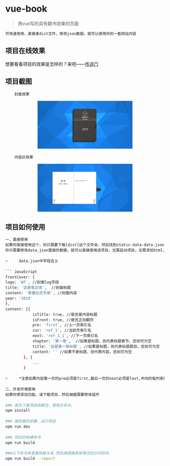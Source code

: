 # vue-book

> 用vue写的具有翻书效果的页面 </br>

``` bash
可快速使用，直接拿dist文件，修改json数据，就可以使用你的一套网站内容
```

## 项目在线效果

想要看看项目的效果是怎样的？来吧——[传送门](https://wuufeii.github.io/vue-book) <br />

## 项目截图

		封面效果
<div align="center">
  <img width="300" src="https://github.com/wuufeii/html-css/blob/master/assets/img-vueBook/1.png"/>
</div>

		内容区效果
<div align="center">
  <img width="300" src="https://github.com/wuufeii/html-css/blob/master/assets/img-vueBook/2.png"/>
</div>


## 项目如何使用

``` bash
一、直接使用
如果你直接使用这个，你只需要下载[dist]这个文件夹，然后找到static-data-data.json
你只需要修改data.json里面的数据，就可以直接使用该项目，无需启动项目，无需添加html，无需修改css,只需浏览器打开即可用

>     data.json中字段含义

```	JavaScript
frontCover: {
logo: 'Wf', //封面log字段
title: '这是笔记本',  //封面标题
content: '青春纪念手册', //封面内容
year: '2019' 
},
content: [{
			isTitle: true, //是否是内容标题
			isFront: true, //是否正向翻页
			pre: 'first', //上一页索引名
			cur: 'ref_1', //当前页索引名
			next: 'ref_1_1', //下一页索引名
			chapter: '第一章',  //如果是标题，则代表标题章节，否则可为空
			title: '这是第一章标题', //如果是标题，则代表标题题目，否则可为空
			content: '' //如果不是标题，则代表内容，否则可为空
		}, {
			...
		}

>     *注意如果内容第一页的pre必须是first,最后一页的next必须是last,中间的每列索引可以自定义

二、开发环境使用
如果你想添加功能，请下载项目，然后根据需要修改组件

### 首先下载项目依赖包，使用方命令。
npm install

### 服务器热部署，运行项目
npm run dev

### 项目的构建命令
npm run build

###以下命令来查看依赖关系.然后再根据具体情况划分代码块.
npm run build --report
```

